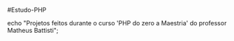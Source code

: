 #Estudo-PHP

echo "Projetos feitos durante o curso 'PHP do zero a Maestria' do professor Matheus Battisti";
